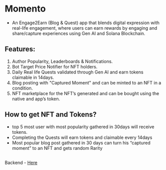 # Momento
- An Engage2Earn (Blog & Quest) app that blends digital expression with real-life engagement, where users can earn rewards by engaging and share/capture experiences using Gen AI and Solana Blockchain.

## Features:
1. Author Popularity, Leaderboards & Notifications.
2. Bot Target Price Notifier for NFT holders.
3. Daily Real life Quests validated through Gen AI and earn tokens claimable in 14days.
4. Blog posting with "Captured Moment" and can be minted to an NFT in a condition.
5. NFT marketplace for the NFT’s generated and can be bought using the native and app’s token.

## How to get NFT and Tokens?
- top 5 most user with most popularity gathered in 30days will receive tokens.
- Completing the Quests will earn tokens and claimable every 14days
- Most popular blog post gathered in 30 days can turn his “captured moment” to an NFT and gets random Rarity

##

Backend - <a href="https://www.github.com/23000003/Momento-api">Here</a>